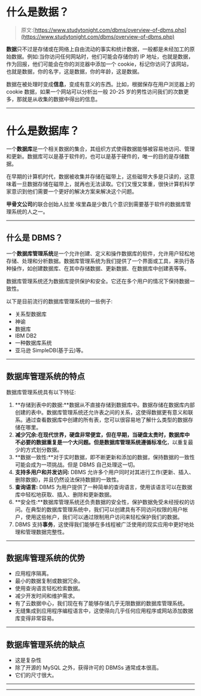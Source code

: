 # 什么是数据？

> 原文:[https://www.studytonight.com/dbms/overview-of-dbms.php](https://www.studytonight.com/dbms/overview-of-dbms.php)

**数据**只不过是存储或在网络上自由流动的事实和统计数据，一般都是未经加工的原始数据。例如:当你访问任何网站时，他们可能会存储你的 IP 地址，也就是数据，作为回报，他们可能会在你的浏览器中添加一个 cookie，标记你访问了该网站，也就是数据，你的名字，这是数据，你的年龄，这是数据。

数据在被处理时变成**信息**，变成有意义的东西。比如，根据保存在用户浏览器上的 cookie 数据，如果一个网站可以分析出一般 20-25 岁的男性访问我们的次数更多，那就是从收集的数据中得出的信息。

* * *

# 什么是数据库？

一个**数据库**是一个相关数据的集合，其组织方式使得数据能够被容易地访问、管理和更新。数据库可以是基于软件的，也可以是基于硬件的，唯一的目的是存储数据。

在早期的计算机时代，数据被收集并存储在磁带上，这些磁带大多是只读的，这意味着一旦数据存储在磁带上，就再也无法读取。它们又慢又笨重，很快计算机科学家意识到他们需要一个更好的解决方案来解决这个问题。

**甲骨文公司**的联合创始人拉里·埃里森是少数几个意识到需要基于软件的数据库管理系统的人之一。

* * *

## 什么是 DBMS？

一个**数据库管理系统**是一个允许创建、定义和操作数据库的软件，允许用户轻松地存储、处理和分析数据。数据库管理系统为我们提供了一个界面或工具，来执行各种操作，如创建数据库、在其中存储数据、更新数据、在数据库中创建表等等。

数据库管理系统还为数据库提供保护和安全。它还在多个用户的情况下保持数据一致性。

以下是目前流行的数据库管理系统的一些例子:

*   关系型数据库
*   神谕
*   数据库
*   IBM DB2
*   一种数据库系统
*   亚马逊 SimpleDB(基于云)等。

* * *

## 数据库管理系统的特点

数据库管理系统具有以下特征:

1.  **存储到表中的数据:**数据从不直接存储到数据库中。数据存储在数据库内部创建的表中。数据库管理系统还允许表之间的关系，这使得数据更有意义和联系。通过查看数据库中创建的所有表，您可以很容易地了解什么类型的数据存储在哪里。
2.  **减少冗余:**在现代世界，硬盘非常便宜，但在早期，当硬盘太贵时，数据库中不必要的数据重复是一个大问题。但是数据库管理系统遵循**标准化**，以重复最少的方式划分数据。
3.  **数据一致性:**对于实时数据，即不断更新和添加的数据，保持数据的一致性可能会成为一项挑战。但是 DBMS 自己处理这一切。
4.  **支持多用户和并发访问:** DBMS 允许多个用户同时对其进行工作(更新、插入、删除数据)，并且仍然设法保持数据的一致性。
5.  **查询语言:** DBMS 为用户提供了一种简单的查询语言，使用该语言可以在数据库中轻松地获取、插入、删除和更新数据。
6.  **安全性:**数据库管理系统还负责数据的安全性，保护数据免受未经授权的访问。在典型的数据库管理系统中，我们可以创建具有不同访问权限的用户帐户，使用这些帐户，我们可以通过限制用户访问来轻松保护我们的数据。
7.  DBMS 支持**事务**，这使得我们能够在多线程被广泛使用的现实应用中更好地处理和管理数据完整性。

* * *

## 数据库管理系统的优势

*   应用程序隔离。
*   最小的数据复制或数据冗余。
*   使用查询语言轻松检索数据。
*   减少开发时间和维护需求。
*   有了云数据中心，我们现在有了能够存储几乎无限数据的数据库管理系统。
*   无缝集成到应用程序编程语言中，这使得向几乎任何应用程序或网站添加数据库变得非常容易。

* * *

## 数据库管理系统的缺点

*   这是复杂性
*   除了开源的 MySQL 之外，获得许可的 DBMSs 通常成本很高。
*   它们的尺寸很大。

* * *

* * *